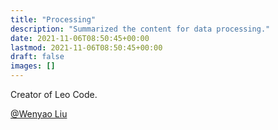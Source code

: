 ```yaml
---
title: "Processing"
description: "Summarized the content for data processing."
date: 2021-11-06T08:50:45+00:00
lastmod: 2021-11-06T08:50:45+00:00
draft: false
images: []
---
```


Creator of Leo Code.

[@Wenyao Liu](https://twitter.com/wenyaoLiu)
